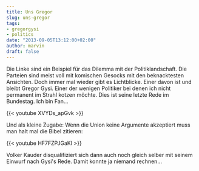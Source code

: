 ```yaml
---
title: Uns Gregor
slug: uns-gregor
tags:
- gregorgysi
- politics
date: "2013-09-05T13:12:00+02:00"
author: marvin
draft: false
---
```

Die Linke sind ein Beispiel für das Dilemma mit der Politiklandschaft.
Die Parteien sind meist voll mit komischen Gesocks mit den beknacktesten
Ansichten. Doch immer mal wieder gibt es Lichtblicke. Einer davon ist
und bleibt Gregor Gysi. Einer der wenigen Politiker bei denen ich nicht
permanent im Strahl kotzen möchte. Dies ist seine letzte Rede im
Bundestag. Ich bin Fan...

{{< youtube XVYDs_apGvk >}}

Und als kleine Zugabe: Wenn die Union keine Argumente akzeptiert muss
man halt mal die Bibel zitieren:

{{< youtube HF7FZPJGaKI >}}

Volker Kauder disqualifiziert sich dann auch noch gleich selber mit
seinem Einwurf nach Gysi's Rede. Damit konnte ja niemand rechnen...